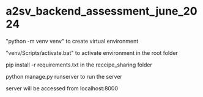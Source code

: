 # a2sv_backend_assessment_june_2024

"python -m venv venv"
to create virtual environment

"venv/Scripts/activate.bat"
to activate environment in the root folder


pip install -r requirements.txt
in the receipe_sharing folder

python manage.py runserver to run the server

server will be accessed from localhost:8000
